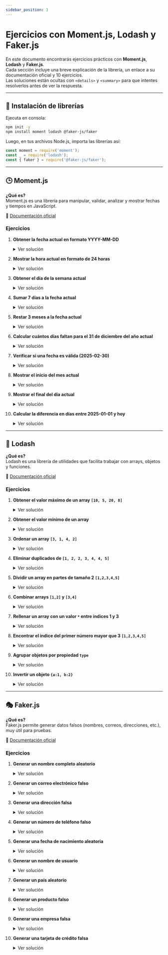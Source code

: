 ```yaml
---
sidebar_position: 3
---
```


# Ejercicios con Moment.js, Lodash y Faker.js

En este documento encontrarás ejercicios prácticos con **Moment.js**, **Lodash** y **Faker.js**.  
Cada sección incluye una breve explicación de la librería, un enlace a su documentación oficial y 10 ejercicios.  
Las soluciones están ocultas con `<details>` y `<summary>` para que intentes resolverlos antes de ver la respuesta.

---

## 📌 Instalación de librerías

Ejecuta en consola:

```bash
npm init -y
npm install moment lodash @faker-js/faker
```

Luego, en tus archivos Node.js, importa las librerías así:

```js
const moment = require('moment');
const _ = require('lodash');
const { faker } = require('@faker-js/faker');
```

---

## 🕒 Moment.js

**¿Qué es?**  
Moment.js es una librería para manipular, validar, analizar y mostrar fechas y tiempos en JavaScript.

📖 [Documentación oficial](https://momentjs.com/docs/)

### Ejercicios

1. **Obtener la fecha actual en formato YYYY-MM-DD**
    <details>
    <summary>
    Ver solución
    </summary>

    ```js
    const moment = require('moment');
    console.log(moment().format('YYYY-MM-DD'));
    ```
    </details>

2. **Mostrar la hora actual en formato de 24 horas**
    <details>
    <summary>
    Ver solución
    </summary>

    ```js
    console.log(moment().format('HH:mm:ss'));
    ```
    </details>

3. **Obtener el día de la semana actual**
    <details>
    <summary>
    Ver solución
    </summary>

    ```js
    console.log(moment().format('dddd'));
    ```
    </details>

4. **Sumar 7 días a la fecha actual**
    <details>
    <summary>
    Ver solución
    </summary>

    ```js
    console.log(moment().add(7, 'days').format('YYYY-MM-DD'));
    ```
    </details>

5. **Restar 3 meses a la fecha actual**
    <details>
    <summary>
    Ver solución
    </summary>

    ```js
    console.log(moment().subtract(3, 'months').format('YYYY-MM-DD'));
    ```
    </details>

6. **Calcular cuántos días faltan para el 31 de diciembre del año actual**
    <details>
    <summary>
    Ver solución
    </summary>

    ```js
    const endYear = moment().endOf('year');
    console.log(endYear.diff(moment(), 'days'));
    ```
    </details>

7. **Verificar si una fecha es válida (2025-02-30)**
    <details>
    <summary>
    Ver solución
    </summary>

    ```js
    console.log(moment('2025-02-30', 'YYYY-MM-DD', true).isValid());
    ```
    </details>

8. **Mostrar el inicio del mes actual**
    <details>
    <summary>
    Ver solución
    </summary>

    ```js
    console.log(moment().startOf('month').format('YYYY-MM-DD'));
    ```
    </details>

9. **Mostrar el final del día actual**
    <details>
    <summary>
    Ver solución
    </summary>

    ```js
    console.log(moment().endOf('day').format('YYYY-MM-DD HH:mm:ss'));
    ```
    </details>

10. **Calcular la diferencia en días entre 2025-01-01 y hoy**
     <details>
     <summary>
     Ver solución
     </summary>

     ```js
     console.log(moment().diff(moment('2025-01-01'), 'days'));
     ```
     </details>

---

## 🔧 Lodash

**¿Qué es?**  
Lodash es una librería de utilidades que facilita trabajar con arrays, objetos y funciones.

📖 [Documentación oficial](https://lodash.com/docs)

### Ejercicios

1. **Obtener el valor máximo de un array `[10, 5, 20, 8]`**
    <details>
    <summary>
    Ver solución
    </summary>

    ```js
    const _ = require('lodash');
    console.log(_.max([10, 5, 20, 8]));
    ```
    </details>

2. **Obtener el valor mínimo de un array**
    <details>
    <summary>
    Ver solución
    </summary>

    ```js
    console.log(_.min([10, 5, 20, 8]));
    ```
    </details>

3. **Ordenar un array `[3, 1, 4, 2]`**
    <details>
    <summary>
    Ver solución
    </summary>

    ```js
    console.log(_.sortBy([3, 1, 4, 2]));
    ```
    </details>

4. **Eliminar duplicados de `[1, 2, 2, 3, 4, 4, 5]`**
    <details>
    <summary>
    Ver solución
    </summary>

    ```js
    console.log(_.uniq([1, 2, 2, 3, 4, 4, 5]));
    ```
    </details>

5. **Dividir un array en partes de tamaño 2 `[1,2,3,4,5]`**
    <details>
    <summary>
    Ver solución
    </summary>

    ```js
    console.log(_.chunk([1,2,3,4,5], 2));
    ```
    </details>

6. **Combinar arrays `[1,2]` y `[3,4]`**
    <details>
    <summary>
    Ver solución
    </summary>

    ```js
    console.log(_.concat([1,2], [3,4]));
    ```
    </details>

7. **Rellenar un array con un valor `*` entre índices 1 y 3**
    <details>
    <summary>
    Ver solución
    </summary>

    ```js
    console.log(_.fill([1,2,3,4,5], '*', 1, 4));
    ```
    </details>

8. **Encontrar el índice del primer número mayor que 3 `[1,2,3,4,5]`**
    <details>
    <summary>
    Ver solución
    </summary>

    ```js
    console.log(_.findIndex([1,2,3,4,5], n => n > 3));
    ```
    </details>

9. **Agrupar objetos por propiedad `type`**
    <details>
    <summary>
    Ver solución
    </summary>

    ```js
    const data = [{type: 'a'}, {type: 'b'}, {type: 'a'}];
    console.log(_.groupBy(data, 'type'));
    ```
    </details>

10. **Invertir un objeto `{a:1, b:2}`**
     <details>
     <summary>
     Ver solución
     </summary>

     ```js
     console.log(_.invert({a:1, b:2}));
     ```
     </details>

---

## 🎭 Faker.js

**¿Qué es?**  
Faker.js permite generar datos falsos (nombres, correos, direcciones, etc.), muy útil para pruebas.

📖 [Documentación oficial](https://fakerjs.dev/)

### Ejercicios

1. **Generar un nombre completo aleatorio**
    <details>
    <summary>
    Ver solución
    </summary>

    ```js
    const { faker } = require('@faker-js/faker');
    console.log(faker.person.fullName());
    ```
    </details>

2. **Generar un correo electrónico falso**
    <details>
    <summary>
    Ver solución
    </summary>

    ```js
    console.log(faker.internet.email());
    ```
    </details>

3. **Generar una dirección falsa**
    <details>
    <summary>
    Ver solución
    </summary>

    ```js
    console.log(faker.location.streetAddress());
    ```
    </details>

4. **Generar un número de teléfono falso**
    <details>
    <summary>
    Ver solución
    </summary>

    ```js
    console.log(faker.phone.number());
    ```
    </details>

5. **Generar una fecha de nacimiento aleatoria**
    <details>
    <summary>
    Ver solución
    </summary>

    ```js
    console.log(faker.date.birthdate());
    ```
    </details>

6. **Generar un nombre de usuario**
    <details>
    <summary>
    Ver solución
    </summary>

    ```js
    console.log(faker.internet.userName());
    ```
    </details>

7. **Generar un país aleatorio**
    <details>
    <summary>
    Ver solución
    </summary>

    ```js
    console.log(faker.location.country());
    ```
    </details>

8. **Generar un producto falso**
    <details>
    <summary>
    Ver solución
    </summary>

    ```js
    console.log(faker.commerce.productName());
    ```
    </details>

9. **Generar una empresa falsa**
    <details>
    <summary>
    Ver solución
    </summary>

    ```js
    console.log(faker.company.name());
    ```
    </details>

10. **Generar una tarjeta de crédito falsa**
     <details>
     <summary>
     Ver solución
     </summary>

     ```js
     console.log(faker.finance.creditCardNumber());
     ```
     </details>

